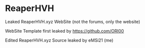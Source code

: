 # ReaperHVH
Leaked ReaperHVH.xyz WebSite (not the forums, only the website)

WebSite Template first leaked by https://github.com/ORI00

Edited ReaperHVH.xyz Source leaked by eMSi21 (me)
